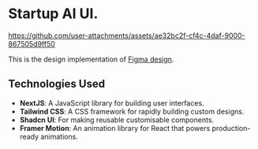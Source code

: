 # Startup AI UI.


https://github.com/user-attachments/assets/ae32bc2f-cf4c-4daf-9000-867505d9ff50

This is the design implementation of [Figma design](https://www.figma.com/design/r2wHOoe6du4bk9fNq8xpeS/AI-Startup-Website-UI-Kit-%E2%80%94-Framer-Website-Kit-(Community)?node-id=0-1&t=3nm2aS0faVPbq0Ks-0).

## Technologies Used

- **NextJS**: A JavaScript library for building user interfaces.
- **Tailwind CSS**: A CSS framework for rapidly building custom designs.
- **Shadcn UI**: For making reusable customisable components.
- **Framer Motion**: An animation library for React that powers production-ready animations.
